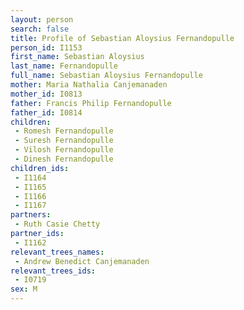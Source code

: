 ```yaml
---
layout: person
search: false
title: Profile of Sebastian Aloysius Fernandopulle
person_id: I1153
first_name: Sebastian Aloysius
last_name: Fernandopulle
full_name: Sebastian Aloysius Fernandopulle
mother: Maria Nathalia Canjemanaden
mother_id: I0813
father: Francis Philip Fernandopulle
father_id: I0814
children:
 - Romesh Fernandopulle
 - Suresh Fernandopulle
 - Vilosh Fernandopulle
 - Dinesh Fernandopulle
children_ids:
 - I1164
 - I1165
 - I1166
 - I1167
partners:
 - Ruth Casie Chetty
partner_ids:
 - I1162
relevant_trees_names:
 - Andrew Benedict Canjemanaden
relevant_trees_ids:
 - I0719
sex: M
---
```


